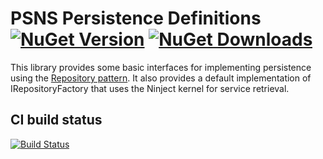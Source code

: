 # PSNS Persistence Definitions [![NuGet Version](http://img.shields.io/nuget/v/Psns.Common.Persistence.Definitions.svg?style=flat)](https://www.nuget.org/packages/Psns.Common.Persistence.Definitions/) [![NuGet Downloads](http://img.shields.io/nuget/dt/Psns.Common.Persistence.Definitions.svg?style=flat)](https://www.nuget.org/packages/Psns.Common.Persistence.Definitions/)

This library provides some basic interfaces for implementing persistence using the [Repository pattern](http://martinfowler.com/eaaCatalog/repository.html).
It also provides a default implementation of IRepositoryFactory that uses the Ninject kernel for service retrieval.

## CI build status
[![Build Status](https://www.myget.org/BuildSource/Badge/psns-common?identifier=fb3806f0-8186-465c-b633-8c2d4336f7b1)](https://www.myget.org/)